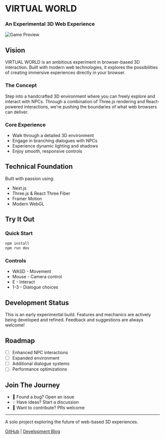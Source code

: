 # VIRTUAL WORLD
### An Experimental 3D Web Experience

![Game Preview](public/preview.gif)

## Vision

VIRTUAL WORLD is an ambitious experiment in browser-based 3D interaction. Built with modern web technologies, it explores the possibilities of creating immersive experiences directly in your browser.

### The Concept

Step into a handcrafted 3D environment where you can freely explore and interact with NPCs. Through a combination of Three.js rendering and React-powered interactions, we're pushing the boundaries of what web browsers can deliver.

### Core Experience

- Walk through a detailed 3D environment
- Engage in branching dialogues with NPCs
- Experience dynamic lighting and shadows
- Enjoy smooth, responsive controls

## Technical Foundation

Built with passion using:
- Next.js
- Three.js & React Three Fiber
- Framer Motion
- Modern WebGL

## Try It Out

### Quick Start
```bash
npm install
npm run dev
```

### Controls
- WASD - Movement
- Mouse - Camera control
- E - Interact
- 1-3 - Dialogue choices

## Development Status

This is an early experimental build. Features and mechanics are actively being developed and refined. Feedback and suggestions are always welcome!

## Roadmap

- [ ] Enhanced NPC interactions
- [ ] Expanded environment
- [ ] Additional dialogue systems
- [ ] Performance optimizations

## Join The Journey

- 🐛 Found a bug? Open an issue
- 💡 Have ideas? Start a discussion
- 🤝 Want to contribute? PRs welcome

---

A solo project exploring the future of web-based 3D experiences.

[GitHub](your-repo-link) | [Development Blog](your-blog-link)
